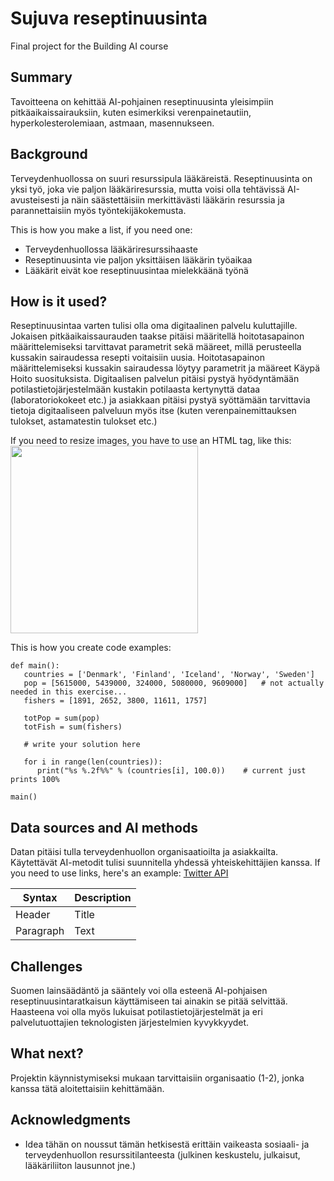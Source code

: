 
# Sujuva reseptinuusinta

Final project for the Building AI course

## Summary

Tavoitteena on kehittää AI-pohjainen reseptinuusinta yleisimpiin pitkäaikaissairauksiin, kuten esimerkiksi verenpainetautiin, hyperkolesterolemiaan, astmaan, masennukseen.



## Background

Terveydenhuollossa on suuri resurssipula lääkäreistä. Reseptinuusinta on yksi työ, joka vie paljon lääkäriresurssia, mutta voisi olla tehtävissä AI-avusteisesti ja näin säästettäisiin merkittävästi lääkärin resurssia ja parannettaisiin myös työntekijäkokemusta.

This is how you make a list, if you need one:
* Terveydenhuollossa lääkäriresurssihaaste
* Reseptinuusinta vie paljon yksittäisen lääkärin työaikaa
* Lääkärit eivät koe reseptinuusintaa mielekkäänä työnä

## How is it used?

Reseptinuusintaa varten tulisi olla oma digitaalinen palvelu kuluttajille. Jokaisen pitkäaikaissaurauden taakse pitäisi määritellä hoitotasapainon määrittelemiseksi tarvittavat parametrit sekä määreet, millä perusteella kussakin sairaudessa resepti voitaisiin uusia. Hoitotasapainon määrittelemiseksi kussakin sairaudessa löytyy parametrit ja määreet Käypä Hoito suosituksista. Digitaalisen palvelun pitäisi pystyä hyödyntämään potilastietojärjestelmään kustakin potilaasta kertynyttä dataa (laboratoriokokeet etc.) ja asiakkaan pitäisi pystyä syöttämään tarvittavia tietoja digitaaliseen palveluun myös itse (kuten verenpainemittauksen tulokset, astamatestin tulokset etc.)

If you need to resize images, you have to use an HTML tag, like this:
<img src="https://upload.wikimedia.org/wikipedia/commons/5/5e/Sleeping_cat_on_her_back.jpg" width="300">

This is how you create code examples:
```
def main():
   countries = ['Denmark', 'Finland', 'Iceland', 'Norway', 'Sweden']
   pop = [5615000, 5439000, 324000, 5080000, 9609000]   # not actually needed in this exercise...
   fishers = [1891, 2652, 3800, 11611, 1757]

   totPop = sum(pop)
   totFish = sum(fishers)

   # write your solution here

   for i in range(len(countries)):
      print("%s %.2f%%" % (countries[i], 100.0))    # current just prints 100%

main()
```


## Data sources and AI methods
Datan pitäisi tulla terveydenhuollon organisaatioilta ja asiakkailta. Käytettävät AI-metodit tulisi suunnitella yhdessä yhteiskehittäjien kanssa. 
If you need to use links, here's an example:
[Twitter API](https://developer.twitter.com/en/docs)

| Syntax      | Description |
| ----------- | ----------- |
| Header      | Title       |
| Paragraph   | Text        |

## Challenges

Suomen lainsäädäntö ja sääntely voi olla esteenä AI-pohjaisen reseptinuusintaratkaisun käyttämiseen tai ainakin se pitää selvittää. Haasteena voi olla myös lukuisat potilastietojärjestelmät ja eri palvelutuottajien teknologisten järjestelmien kyvykkyydet. 
## What next?

Projektin käynnistymiseksi mukaan tarvittaisiin organisaatio (1-2), jonka kanssa tätä aloitettaisiin kehittämään.

## Acknowledgments

* Idea tähän on noussut tämän hetkisestä erittäin vaikeasta sosiaali- ja terveydenhuollon resurssitilanteesta (julkinen keskustelu, julkaisut, lääkäriliiton lausunnot jne.) 
